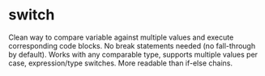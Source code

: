 # switch

Clean way to compare variable against multiple values and execute corresponding code blocks. No break statements needed (no fall-through by default). Works with any comparable type, supports multiple values per case, expression/type switches. More readable than if-else chains.